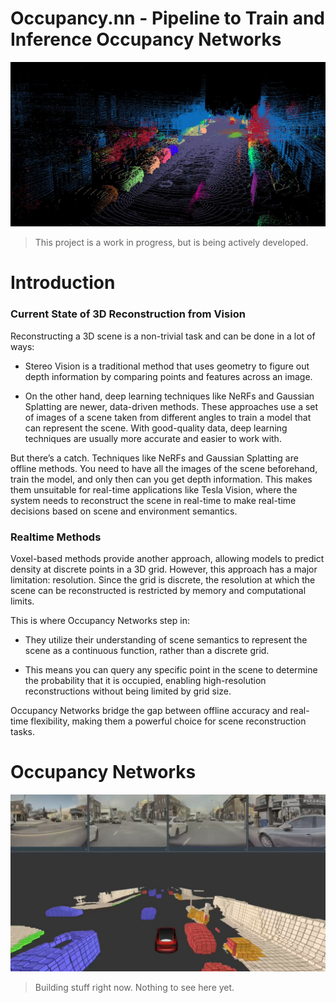 # Occupancy.nn - Pipeline to Train and Inference Occupancy Networks

<div align="center">
  <img src="https://github.com/abhisheknair10/occupancy.nn/blob/main/assets/3d-reconstruction.jpg" alt="inference" width="600">
</div>

> This project is a work in progress, but is being actively developed.

# Introduction

### Current State of 3D Reconstruction from Vision

Reconstructing a 3D scene is a non-trivial task and can be done in a lot of ways:

- Stereo Vision is a traditional method that uses geometry to figure out depth information by comparing points and features across an image. 

- On the other hand, deep learning techniques like NeRFs and Gaussian Splatting are newer, data-driven methods. These approaches use a set of images of a scene taken from different angles to train a model that can represent the scene. With good-quality data, deep learning techniques are usually more accurate and easier to work with.

But there’s a catch. Techniques like NeRFs and Gaussian Splatting are offline methods. You need to have all the images of the scene beforehand, train the model, and only then can you get depth information. This makes them unsuitable for real-time applications like Tesla Vision, where the system needs to reconstruct the scene in real-time to make real-time decisions based on scene and environment semantics.

### Realtime Methods

Voxel-based methods provide another approach, allowing models to predict density at discrete points in a 3D grid. However, this approach has a major limitation: resolution. Since the grid is discrete, the resolution at which the scene can be reconstructed is restricted by memory and computational limits.

This is where Occupancy Networks step in:

- They utilize their understanding of scene semantics to represent the scene as a continuous function, rather than a discrete grid.

- This means you can query any specific point in the scene to determine the probability that it is occupied, enabling high-resolution reconstructions without being limited by grid size.

Occupancy Networks bridge the gap between offline accuracy and real-time flexibility, making them a powerful choice for scene reconstruction tasks.

# Occupancy Networks

<div align="center">
  <img src="https://github.com/abhisheknair10/occupancy.nn/blob/main/assets/occupancy.jpg" alt="inference" width="600">
</div>

> Building stuff right now. Nothing to see here yet.